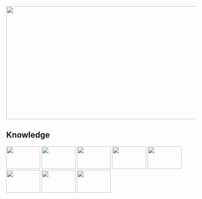 <div>
<a href="https://github.com/lorenzotsouza/github-readme-stats">
  <img align="center" height="300" width="850" src="https://github-readme-stats.vercel.app/api/top-langs/?username=lorenzotsouza&layout=compact&theme=midnight-purple&langs_count=10">
</a> 
</div>
 
## Knowledge
<img src="https://cdn.jsdelivr.net/gh/devicons/devicon/icons/html5/html5-plain-wordmark.svg" width="90" height="60" style="max-width:100%;"></img>
<img src="https://cdn.jsdelivr.net/gh/devicons/devicon/icons/css3/css3-plain-wordmark.svg" width="90" height="60" style="max-width:100%;"></img>
<img src="https://cdn.jsdelivr.net/gh/devicons/devicon/icons/javascript/javascript-plain.svg" width="90" height="60" style="max-width:100%;"></img>
<img src="https://cdn.jsdelivr.net/gh/devicons/devicon/icons/git/git-plain-wordmark.svg" width="90" height="60" style="max-width:100%;"></img>
<img src="https://cdn.jsdelivr.net/gh/devicons/devicon/icons/python/python-original-wordmark.svg" width="90" height="60" style="max-width:100%;"></img>
<img src="https://cdn.jsdelivr.net/gh/devicons/devicon/icons/jira/jira-original-wordmark.svg" width="90" height="60" style="max-width:100%;"></img>
<img src="https://cdn.jsdelivr.net/gh/devicons/devicon/icons/ubuntu/ubuntu-plain-wordmark.svg" width="90" height="60" style="max-width:100%;"></img>
<img src="https://cdn.jsdelivr.net/gh/devicons/devicon/icons/mysql/mysql-original-wordmark.svg" width="90" height="60" style="max-width:100%;"></img>

